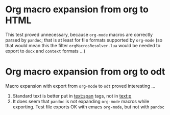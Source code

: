 # Org macro expansion from org to HTML

This test proved unnecessary, because `org-mode` macros are correctly parsed by `pandoc`; that is at least for file formats supported by `org-mode` (so that would mean this the filter `orgMacrosResolver.lua` would be needed to export to `docx` and `context` formats ...)

# Org macro expansion from org to odt

Macro expansion with export from `org-mode` to `odt` proved interesting ...

1. Standard text is better put in <text:span> tags, not in <text:p>
2. It does seem that `pandoc` is not expanding `org-mode` macros while exporting. Test file exports OK with emacs `org-mode`, but not with `pandoc`
